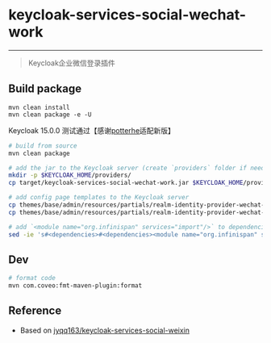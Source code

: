# keycloak-services-social-wechat-work

--- 

> Keycloak企业微信登录插件

## Build package

```shell
mvn clean install
mvn clean package -e -U
```

Keycloak 15.0.0 测试通过【感谢[potterhe](https://github.com/potterhe)适配新版】

```bash
# build from source
mvn clean package

# add the jar to the Keycloak server (create `providers` folder if needed)
mkdir -p $KEYCLOAK_HOME/providers/
cp target/keycloak-services-social-wechat-work.jar $KEYCLOAK_HOME/providers/

# add config page templates to the Keycloak server
cp themes/base/admin/resources/partials/realm-identity-provider-wechat-work.html $KEYCLOAK_HOME/themes/base/admin/resources/partials/
cp themes/base/admin/resources/partials/realm-identity-provider-wechat-work-ext.html $KEYCLOAK_HOME/themes/base/admin/resources/partials/

# add `<module name="org.infinispan" services="import"/>` to dependencies
sed -ie 's#<dependencies>#<dependencies><module name="org.infinispan" services="import"/>#' $KEYCLOAK_HOME/modules/system/layers/keycloak/org/keycloak/keycloak-services/main/module.xml
```

## Dev

```bash
# format code
mvn com.coveo:fmt-maven-plugin:format
```

## Reference

- Based on [jyqq163/keycloak-services-social-weixin](https://github.com/jyqq163/keycloak-services-social-weixin)
